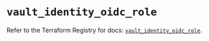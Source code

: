 # `vault_identity_oidc_role`

Refer to the Terraform Registry for docs: [`vault_identity_oidc_role`](https://registry.terraform.io/providers/hashicorp/vault/4.4.0/docs/resources/identity_oidc_role).
